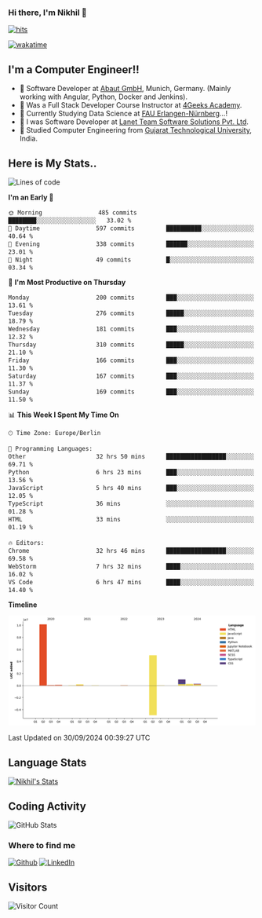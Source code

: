 ### Hi there, I'm Nikhil 👋

[![hits](https://hits.sh/github.com/silentsoft/hits.svg?color=2311cc)](https://hits.sh/github.com/silentsoft/hits/)

[![wakatime](https://wakatime.com/badge/user/369b6a3a-7953-4ff9-b7c7-be53d0a7ccc6.svg)](https://wakatime.com/@369b6a3a-7953-4ff9-b7c7-be53d0a7ccc6)

## I'm a  Computer Engineer!!

- 🌱 Software Developer at [Abaut GmbH](https://www.abaut.de/), Munich, Germany. (Mainly working with Angular, Python, Docker and Jenkins).
- 🌱 Was a Full Stack Developer Course Instructor at [4Geeks Academy](https://4geeks.com/).
- 🌱 Currently Studying Data Science at [FAU Erlangen-Nürnberg](https://www.fau.de/)...!
- 🌱 I was Software Developer at [Lanet Team Software Solutions Pvt. Ltd](https://lanetteam.com/).
- 🌱 Studied Computer Engineering from [Gujarat Technological University](https://www.gtu.ac.in/), India.

<h2>Here is My Stats..</h2>

<!--START_SECTION:waka-->
![Lines of code](https://img.shields.io/badge/From%20Hello%20World%20I%27ve%20Written-17.1%20million%20lines%20of%20code-blue)

**I'm an Early 🐤** 

```text
🌞 Morning                485 commits         ████████░░░░░░░░░░░░░░░░░   33.02 % 
🌆 Daytime                597 commits         ██████████░░░░░░░░░░░░░░░   40.64 % 
🌃 Evening                338 commits         ██████░░░░░░░░░░░░░░░░░░░   23.01 % 
🌙 Night                  49 commits          █░░░░░░░░░░░░░░░░░░░░░░░░   03.34 % 
```
📅 **I'm Most Productive on Thursday** 

```text
Monday                   200 commits         ███░░░░░░░░░░░░░░░░░░░░░░   13.61 % 
Tuesday                  276 commits         █████░░░░░░░░░░░░░░░░░░░░   18.79 % 
Wednesday                181 commits         ███░░░░░░░░░░░░░░░░░░░░░░   12.32 % 
Thursday                 310 commits         █████░░░░░░░░░░░░░░░░░░░░   21.10 % 
Friday                   166 commits         ███░░░░░░░░░░░░░░░░░░░░░░   11.30 % 
Saturday                 167 commits         ███░░░░░░░░░░░░░░░░░░░░░░   11.37 % 
Sunday                   169 commits         ███░░░░░░░░░░░░░░░░░░░░░░   11.50 % 
```


📊 **This Week I Spent My Time On** 

```text
🕑︎ Time Zone: Europe/Berlin

💬 Programming Languages: 
Other                    32 hrs 50 mins      █████████████████░░░░░░░░   69.71 % 
Python                   6 hrs 23 mins       ███░░░░░░░░░░░░░░░░░░░░░░   13.56 % 
JavaScript               5 hrs 40 mins       ███░░░░░░░░░░░░░░░░░░░░░░   12.05 % 
TypeScript               36 mins             ░░░░░░░░░░░░░░░░░░░░░░░░░   01.28 % 
HTML                     33 mins             ░░░░░░░░░░░░░░░░░░░░░░░░░   01.19 % 

🔥 Editors: 
Chrome                   32 hrs 46 mins      █████████████████░░░░░░░░   69.58 % 
WebStorm                 7 hrs 32 mins       ████░░░░░░░░░░░░░░░░░░░░░   16.02 % 
VS Code                  6 hrs 47 mins       ████░░░░░░░░░░░░░░░░░░░░░   14.40 % 
```

**Timeline**

![Lines of Code chart](https://raw.githubusercontent.com/nikhilmaguwala/nikhilmaguwala/main/assets/bar_graph.png)


 Last Updated on 30/09/2024 00:39:27 UTC
<!--END_SECTION:waka-->

<h2>Language Stats</h2>

[![Nikhil's Stats](https://github-readme-stats.vercel.app/api/wakatime?username=nikhilmaguwala&layout=compact&title=Stats)](https://github.com/nikhilmaguwala)


<h2>Coding Activity</h2>

<p><img src="https://wakatime.com/share/@nikhilmaguwala/7dd532b8-3e5e-4c26-8c46-68cc27712a92.svg" alt="GitHub Stats"></p>

<h3>Where to find me</h3>
<p>
    <a href="https://github.com/nikhilmaguwala" target="_blank"><img alt="Github" src="https://img.shields.io/badge/GitHub-%2312100E.svg?&style=for-the-badge&logo=Github&logoColor=white" /></a>
    <a href="https://www.linkedin.com/in/nikhil-maguwala" target="_blank"><img alt="LinkedIn" src="https://img.shields.io/badge/linkedin-%230077B5.svg?&style=for-the-badge&logo=linkedin&logoColor=white" /></a> 
</p>


<h2>Visitors</h2>

![Visitor Count](https://profile-counter.glitch.me/nikhilmaguwala/count.svg)

[website]: https://nikhilmaguwala.github.io/
[instagram]: https://www.instagram.com/nikhil_maguwala/
[linkedin]: https://www.linkedin.com/in/nikhil-maguwala/

